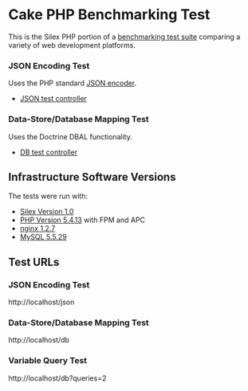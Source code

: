 # Cake PHP Benchmarking Test

This is the Silex PHP portion of a [benchmarking test suite](../) comparing a variety of web development platforms.

### JSON Encoding Test
Uses the PHP standard [JSON encoder](http://www.php.net/manual/en/function.json-encode.php).

* [JSON test controller](web/index.php)


### Data-Store/Database Mapping Test
Uses the Doctrine DBAL functionality.

* [DB test controller](web/index.php)


## Infrastructure Software Versions
The tests were run with:

* [Silex Version 1.0](http://silex.sensiolabs.org/)
* [PHP Version 5.4.13](http://www.php.net/) with FPM and APC
* [nginx 1.2.7](http://nginx.org/)
* [MySQL 5.5.29](https://dev.mysql.com/)

## Test URLs
### JSON Encoding Test

http://localhost/json

### Data-Store/Database Mapping Test

http://localhost/db

### Variable Query Test
    
http://localhost/db?queries=2
